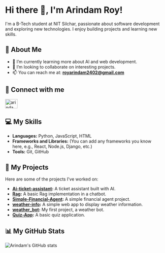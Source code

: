 
<!--
**Arindam-Roy2004/Arindam-Roy2004** is a ✨ _special_ ✨ repository because its `README.md` (this file) appears on your GitHub profile.

Here are some ideas to get you started:

- 🔭 I’m currently working on ...
- 🌱 I’m currently learning ...
- 👯 I’m looking to collaborate on ...
- 🤔 I’m looking for help with ...
- 💬 Ask me about ...
- 📫 How to reach me: ...
- 😄 Pronouns: ...
- ⚡ Fun fact: ...
-->
# Hi there 👋, I'm Arindam Roy!

I'm a B-Tech student at NIT Silchar, passionate about software development and exploring new technologies. I enjoy building projects and learning new skills.

## 🚀 About Me

* 🌱 I’m currently learning more about AI and web development.
* 👯 I’m looking to collaborate on interesting projects.
* 📫 You can reach me at: **royarindam2402@gmail.com**

## 🔗 Connect with me

<p align="left">
<a href="https://www.linkedin.com/in/arindam-roy-343a0119a/" target="blank"><img align="center" src="https://raw.githubusercontent.com/rahuldkjain/github-profile-readme-generator/master/src/images/icons/Social/linked-in-alt.svg" alt="arindam-roy-343a0119a" height="30" width="40" /></a>
</p>

## 💻 My Skills

* **Languages:** Python, JavaScript, HTML
* **Frameworks and Libraries:** (You can add any frameworks you know here, e.g., React, Node.js, Django, etc.)
* **Tools:** Git, GitHub

## 🔭 My Projects

Here are some of the projects I've worked on:

* **[Ai-ticket-assistant](https://github.com/Arindam-Roy2004/Ai-ticket-assistant):** A ticket assistant built with AI.
* **[Rag](https://github.com/Arindam-Roy2004/Rag):** A basic Rag implementation in a chatbot.
* **[Simple-Financial-Agent](https://github.com/Arindam-Roy2004/Simple-Financial-Agent):** A simple financial agent project.
* **[weather-info](https://github.com/Arindam-Roy2004/weather-info):** A simple web app to display weather information.
* **[weather_bot](https://github.com/Arindam-Roy2004/weather_bot):** My first project, a weather bot.
* **[Quiz-App](https://github.com/Arindam-Roy2004/Quiz-App):** A basic quiz application.

## 📊 My GitHub Stats

![Arindam's GitHub stats](https://github-readme-stats.vercel.app/api?username=Arindam-Roy2004&show_icons=true&theme=radical)
